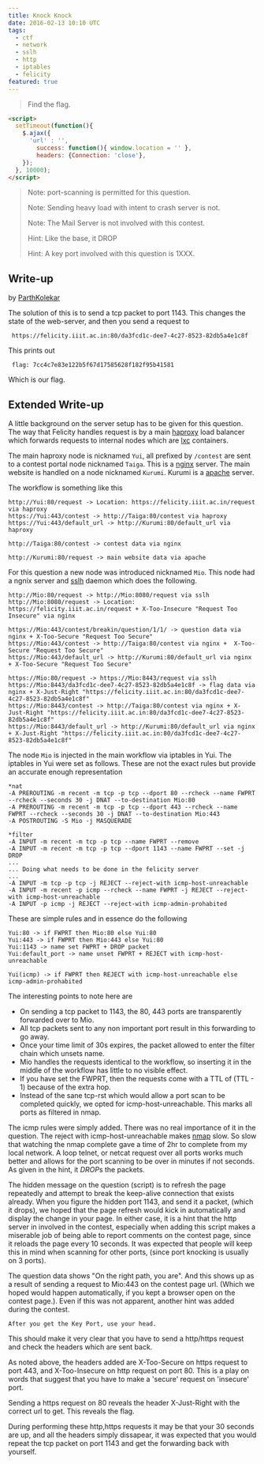 ```yaml
---
title: Knock Knock
date: 2016-02-13 10:10 UTC
tags: 
  - ctf
  - network
  - sslh
  - http
  - iptables
  - felicity
featured: true
---
```


> Find the flag.

~~~ html
<script>
  setTimeout(function(){
    $.ajax({
      'url' : '',
        success: function(){ window.location = '' },
        headers: {Connection: 'close'},
    });
  }, 10000);
</script>
~~~

> Note: port-scanning is permitted for this question.
>
> Note: Sending heavy load with intent to crash server is not.
>
> Note: The Mail Server is not involved with this contest. 
>
> Hint: Like the base, it DROP
>
> Hint: A key port involved with this question is 1XXX.

## Write-up

by [ParthKolekar](https://github.com/ParthKolekar)

The solution of this is to send a tcp packet to port 1143. This changes
the state of the web-server, and then you send a request to 
    
     https://felicity.iiit.ac.in:80/da3fcd1c-dee7-4c27-8523-82db5a4e1c8f

This prints out 
    
     flag: 7cc4c7e83e122b5f67d17585628f182f95b41581

Which is our flag.

## Extended Write-up

A little background on the server setup has to be given for this question.
The way that Felicity handles request is by a main [haproxy](http://www.haproxy.org/) load
balancer which forwards requests to internal nodes which are [lxc](https://linuxcontainers.org/) containers.

The main haproxy node is nicknamed `Yui`, all prefixed by `/contest` are sent to a contest portal
node nicknamed `Taiga`. This is a [nginx](http://nginx.org/) server. The main website is handled 
on a node nicknamed `Kurumi`. Kurumi is a [apache](http://httpd.apache.org/) server. 

The workflow is something like this 

    http://Yui:80/request -> Location: https://felicity.iiit.ac.in/request via haproxy
    https://Yui:443/contest -> http://Taiga:80/contest via haproxy
    https://Yui:443/default_url -> http://Kurumi:80/default_url via haproxy

    http://Taiga:80/contest -> contest data via nginx

    http://Kurumi:80/request -> main website data via apache

For this question a new node was introduced nicknamed `Mio`. This node had a ngnix server and 
[sslh](http://www.rutschle.net/tech/sslh.shtml) daemon which does the following.

    http://Mio:80/request -> http://Mio:8080/request via sslh
    http://Mio:8080/request -> Location: https://felicity.iiit.ac.in/request + X-Too-Insecure "Request Too Insecure" via nginx

    https://Mio:443/contest/breakin/question/1/1/ -> question data via nginx + X-Too-Secure "Request Too Secure"
    https://Mio:443/contest -> http://Taiga:80/contest via nginx +  X-Too-Secure "Request Too Secure"
    https://Mio:443/default_url -> http://Kurumi:80/default_url via nginx + X-Too-Secure "Request Too Secure"

    https://Mio:80/request -> https://Mio:8443/request via sslh
    https://Mio:8443/da3fcd1c-dee7-4c27-8523-82db5a4e1c8f -> flag data via nginx + X-Just-Right "https://felicity.iiit.ac.in:80/da3fcd1c-dee7-4c27-8523-82db5a4e1c8f"
    https://Mio:8443/contest -> http://Taiga:80/contest via nginx + X-Just-Right "https://felicity.iiit.ac.in:80/da3fcd1c-dee7-4c27-8523-82db5a4e1c8f"
    https://Mio:8443/default_url -> http://Kurumi:80/default_url via nginx + X-Just-Right "https://felicity.iiit.ac.in:80/da3fcd1c-dee7-4c27-8523-82db5a4e1c8f"
    
The node `Mio` is injected in the main workflow via iptables in Yui.
The iptables in Yui were set as follows. These are not the exact rules but provide an 
accurate enough representation

    *nat
    -A PREROUTING -m recent -m tcp -p tcp --dport 80 --rcheck --name FWPRT --rcheck --seconds 30 -j DNAT --to-destination Mio:80
    -A PREROUTING -m recent -m tcp -p tcp --dport 443 --rcheck --name FWPRT --rcheck --seconds 30 -j DNAT --to-destination Mio:443
    -A POSTROUTING -S Mio -j MASQUERADE

    *filter
    -A INPUT -m recent -m tcp -p tcp --name FWPRT --remove 
    -A INPUT -m recent -m tcp -p tcp --dport 1143 --name FWPRT --set -j DROP
    ...
    ... Doing what needs to be done in the felicity server
    ...
    -A INPUT -m tcp -p tcp -j REJECT --reject-with icmp-host-unreachable
    -A INPUT -m recent -p icmp --rcheck --name FWPRT -j REJECT --reject-with icmp-host-unreachable
    -A INPUT -p icmp -j REJECT --reject-with icmp-admin-prohabited

These are simple rules and in essence do the following

    Yui:80 -> if FWPRT then Mio:80 else Yui:80
    Yui:443 -> if FWPRT then Mio:443 else Yui:80
    Yui:1143 -> name set FWPRT + DROP packet
    Yui:default_port -> name unset FWPRT + REJECT with icmp-host-unreachable

    Yui(icmp) -> if FWPRT then REJECT with icmp-host-unreachable else icmp-admin-prohabited

The interesting points to note here are 

* On sending a tcp packet to 1143, the 80, 443 ports are transparently forwarded over to Mio.
* All tcp packets sent to any non important port result in this forwarding to go away.
* Once your time limit of 30s expires, the packet allowed to enter the filter chain which unsets name.
* Mio handles the requests identical to the workflow, so inserting it in the middle of the workflow has little to no visible effect.
* If you have set the FWPRT, then the requests come with a TTL of (TTL - 1) because of the extra hop.
* Instead of the sane tcp-rst which would allow a port scan to be completed quickly, we opted for icmp-host-unreachable. This marks all ports as filtered in nmap.

The icmp rules were simply added. There was no real importance of it in the question. The reject with icmp-host-unreachable makes [nmap](https://nmap.org/) 
slow. So slow that watching the nmap complete gave a time of 2hr to complete from my local network. A loop telnet, or netcat request over all ports works
much better and allows for the port scanning to be over in minutes if not seconds. As given in the hint, it *DROP*s the packets. 

The hidden message on the question (script) is to refresh the page repeatedly and attempt to break the keep-alive connection that exists
already. When you figure the hidden port 1143, and send it a packet, (which it drops), we hoped that the page refresh would kick in automatically and 
display the change in your page. In either case, it is a hint that the http server in involved in the contest, especially when adding this script 
makes a miserable job of being able to report comments on the contest page, since it reloads the page every 10 seconds. It was expected that people will 
keep this in mind when scanning for other ports, (since port knocking is usually on 3 ports). 

The question data shows "On the right path, you are". And this shows up as a result of sending a request to Mio:443 on the contest 
page url. (Which we hoped would happen automatically, if you kept a browser open on the contest page.). Even if this was not apparent, another hint was added
during the contest.

    After you get the Key Port, use your head.

This should make it very clear that you have to send a http/https request and check the headers which are sent back.

As noted above, the headers added are X-Too-Secure on https request to port 443, and X-Too-Insecure on http request on port 80. 
This is a play on words that suggest that you have to make a 'secure' request on 'insecure' port. 

Sending a https request on 80 reveals the header X-Just-Right with the correct url to get. This reveals the flag.

During performing these http,https requests it may be that your 30 seconds are up, and all the headers simply dissapear,
it was expected that you would repeat the tcp packet on port 1143 and get the forwarding back with yourself.
